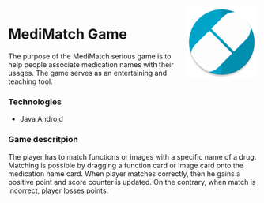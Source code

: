 <img src="app/src/main/res/mipmap-xxhdpi/ic_launcher_round.png" align="right">

# MediMatch Game
The purpose of the MediMatch serious game is to help people associate medication names with their usages. 
The game serves as an entertaining and teaching tool.


### Technologies
* Java Android


### Game descritpion

The player has to match functions or images with a specific name of a drug. Matching is possible by dragging a function card or image card onto the medication name card.
When player matches correctly, then he gains a positive point and score counter is updated. On the contrary, when match is incorrect, player losses points. 


